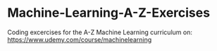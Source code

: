 # Machine-Learning-A-Z-Exercises
 Coding excercises for the A-Z Machine Learning curriculum on: https://www.udemy.com/course/machinelearning
